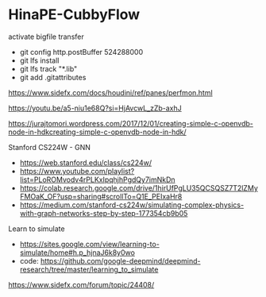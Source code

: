# HinaPE-CubbyFlow

activate bigfile transfer

- git config http.postBuffer 524288000 
- git lfs install 
- git lfs track "*.lib"
- git add .gitattributes

https://www.sidefx.com/docs/houdini/ref/panes/perfmon.html

https://youtu.be/a5-niu1e68Q?si=HjAvcwL_zZb-axhJ

https://jurajtomori.wordpress.com/2017/12/01/creating-simple-c-openvdb-node-in-hdkcreating-simple-c-openvdb-node-in-hdk/

Stanford CS224W - GNN
- https://web.stanford.edu/class/cs224w/
- https://www.youtube.com/playlist?list=PLoROMvodv4rPLKxIpqhjhPgdQy7imNkDn
- https://colab.research.google.com/drive/1hirUfPgLU35QCSQSZ7T2lZMyFMOaK_OF?usp=sharing#scrollTo=Q1E_PEIxaHr8
- https://medium.com/stanford-cs224w/simulating-complex-physics-with-graph-networks-step-by-step-177354cb9b05

Learn to simulate
- https://sites.google.com/view/learning-to-simulate/home#h.p_hjnaJ6k8y0wo
- code: https://github.com/google-deepmind/deepmind-research/tree/master/learning_to_simulate

https://www.sidefx.com/forum/topic/24408/

